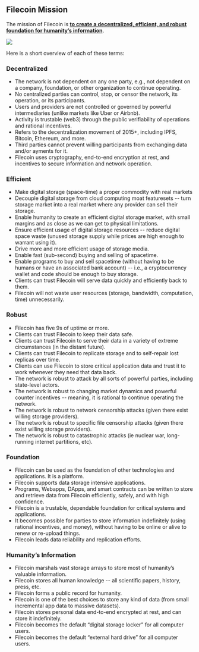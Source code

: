 ## Filecoin Mission

The mission of Filecoin is **<span style="text-decoration:underline;">to create a decentralized, efficient, and robust foundation for humanity’s information</span>**.

![](https://ipfs.io/ipfs/Qmf8qbRQvUpTSCo6e8ptZyHr7ZmWFCVDqrroCW6MtLHsLe)

Here is a short overview of each of these terms:

### Decentralized

*   The network is not dependent on any one party, e.g., not dependent on a company, foundation, or other organization to continue operating.
*   No centralized parties can control, stop, or censor the network, its operation, or its participants.
*   Users and providers are not controlled or governed by powerful intermediaries (unlike markets like Uber or Airbnb).
*   Activity is trustable (web3) through the public verifiability of operations and rational incentives.
*   Refers to the decentralization movement of 2015+, including IPFS, Bitcoin, Ethereum, and more.
*   Third parties cannot prevent willing participants from exchanging data and/or ayments for it.
*   Filecoin uses cryptography, end-to-end encryption at rest, and incentives to secure information and network operation.
    
### Efficient

*   Make digital storage (space-time) a proper commodity with real markets
*   Decouple digital storage from cloud computing moat featuresets -- turn storage market into a real market where any provider can sell their storage.
*   Enable humanity to create an efficient digital storage market, with small margins and as close as we can get to physical limitations.
*   Ensure efficient usage of digital storage resources -- reduce digital space waste (unused storage supply while prices are high enough to warrant using it).
*   Drive more and more efficient usage of storage media.
*   Enable fast (sub-second) buying and selling of spacetime.
*   Enable programs to buy and sell spacetime (without having to be humans or have an associated bank account) -- i.e., a cryptocurrency wallet and code should be enough to buy storage.
*   Clients can trust Filecoin will serve data quickly and efficiently back to them.
*   Filecoin will not waste user resources (storage, bandwidth, computation, time) unnecessarily.
    
### Robust

 *   Filecoin has five 9s of uptime or more.
 *   Clients can trust Filecoin to keep their data safe.
 *   Clients can trust Filecoin to serve their data in a variety of extreme circumstances (in the distant future).
 *   Clients can trust Filecoin to replicate storage and to self-repair lost replicas over time.
 *   Clients can use Filecoin to store critical application data and trust it to work whenever they need that data back.
 *   The network is robust to attack by all sorts of powerful parties, including state-level actors.
 *   The network is robust to changing market dynamics and powerful counter incentives -- meaning, it is rational to continue operating the network.
 *   The network is robust to network censorship attacks (given there exist willing storage providers).
 *   The network is robust to specific file censorship attacks (given there exist willing storage providers).
 *   The network is robust to catastrophic attacks (ie nuclear war, long-running internet partitions, etc).

### Foundation

 *   Filecoin can be used as the foundation of other technologies and applications. It is a platform.
 *   Filecoin supports data storage intensive applications.
 *   Programs, Webapps, DApps, and smart contracts can be written to store and retrieve data from Filecoin efficiently, safely, and with high confidence.
 *   Filecoin is a trustable, dependable foundation for critical systems and applications.
 *   It becomes possible for parties to store information indefinitely (using rational incentives, and money), without having to be online or alive to renew or re-upload things.
 *   Filecoin leads data reliability and replication efforts.

### Humanity’s Information

 *   Filecoin marshals vast storage arrays to store most of humanity’s valuable information.
 *   Filecoin stores all human knowledge -- all scientific papers, history, press, etc.
 *   Filecoin forms a public record for humanity.
 *   Filecoin is one of the best choices to store any kind of data (from small incremental app data to massive datasets).
 *   Filecoin stores personal data end-to-end encrypted at rest, and can store it indefinitely.
 *   Filecoin becomes the default “digital storage locker” for all computer users.
 *   Filecoin becomes the default “external hard drive” for all computer users.
